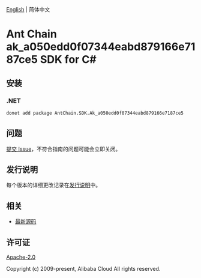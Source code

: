 [English](README.md) | 简体中文

# Ant Chain ak_a050edd0f07344eabd879166e7187ce5 SDK for C#

## 安装

### .NET

```bash
donet add package AntChain.SDK.Ak_a050edd0f07344eabd879166e7187ce5
```

## 问题

[提交 Issue](https://github.com/alipay/antchain-openapi-prod-sdk/issues/new)，不符合指南的问题可能会立即关闭。

## 发行说明

每个版本的详细更改记录在[发行说明](./ChangeLog.txt)中。

## 相关

* [最新源码](https://github.com/antchain-openapi-prod-sdk)

## 许可证

[Apache-2.0](http://www.apache.org/licenses/LICENSE-2.0)

Copyright (c) 2009-present, Alibaba Cloud All rights reserved.
